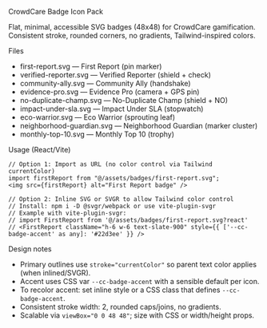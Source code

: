 CrowdCare Badge Icon Pack

Flat, minimal, accessible SVG badges (48x48) for CrowdCare gamification. Consistent stroke, rounded corners, no gradients, Tailwind-inspired colors.

Files

- first-report.svg — First Report (pin marker)
- verified-reporter.svg — Verified Reporter (shield + check)
- community-ally.svg — Community Ally (handshake)
- evidence-pro.svg — Evidence Pro (camera + GPS pin)
- no-duplicate-champ.svg — No-Duplicate Champ (shield + NO)
- impact-under-sla.svg — Impact Under SLA (stopwatch)
- eco-warrior.svg — Eco Warrior (sprouting leaf)
- neighborhood-guardian.svg — Neighborhood Guardian (marker cluster)
- monthly-top-10.svg — Monthly Top 10 (trophy)

Usage (React/Vite)

```tsx
// Option 1: Import as URL (no color control via Tailwind currentColor)
import firstReport from "@/assets/badges/first-report.svg";
<img src={firstReport} alt="First Report badge" />

// Option 2: Inline SVG or SVGR to allow Tailwind color control
// Install: npm i -D @svgr/webpack or use vite-plugin-svgr
// Example with vite-plugin-svgr:
// import FirstReport from '@/assets/badges/first-report.svg?react'
// <FirstReport className="h-6 w-6 text-slate-900" style={{ ['--cc-badge-accent' as any]: '#22d3ee' }} />
```

Design notes

- Primary outlines use `stroke="currentColor"` so parent text color applies (when inlined/SVGR).
- Accent uses CSS var `--cc-badge-accent` with a sensible default per icon.
- To recolor accent: set inline style or a CSS class that defines `--cc-badge-accent`.
- Consistent stroke width: 2, rounded caps/joins, no gradients.
- Scalable via `viewBox="0 0 48 48"`; size with CSS or width/height props.


